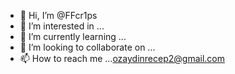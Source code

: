 - 👋 Hi, I’m @FFcr1ps
- 👀 I’m interested in ...
- 🌱 I’m currently learning ...
- 💞️ I’m looking to collaborate on ...
- 📫 How to reach me ...<ozaydinrecep2@gmail.com>

<!---
FFcr1ps/FFcr1ps is a ✨ special ✨ repository because its `README.md` (this file) appears on your GitHub profile.
You can click the Preview link to take a look at your changes.
--->
